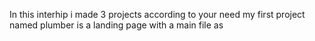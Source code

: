 In this interhip i made 3 projects according to your need 
my first project named plumber is a landing page with a main file as 
